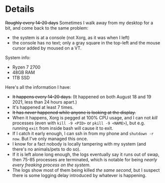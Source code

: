 # Details

~~Roughly every 14-20 days~~ Sometimes I walk away from my desktop for a bit, and
come back to the same problem:

- the system is at a console (not Xorg, as it was when I left)
- the console has no text; only a gray square in the top-left and the mouse cursor added by moused on a VT.

System info:

- Ryzen 7 2700
- 48GB RAM
- 1TB SSD

Here's all the information I have:

- ~~It happens every 14-20 days.~~ (It happened on both August 18 and 19 2021, less than 24 hours apart.)
- It's happened at least 7 times.
- ~~It has _never_ happened while anyone is looking at the display.~~
- When it happens, Xorg is pegged at 100% CPU usage, and I can not _kill_ processes (even with `kill -9 <PID>` or `pkill -9 <NAME>`), but e.g. running `exit` from inside bash will cause it to exit.
- If I catch it early enough, I can ssh in from my phone and `shutdown -r now`. But I've only managed this once.
- I know for a fact nobody is locally tampering with my system (and there's no animals/pets to do so).
- If it is left alone long enough, the logs eventually say it runs out of swap, then 75-85 processes are terminated, which is notable for being *nearly every freaking process on the system*.
- The logs show most of them being killed *the same second*, but I suspect there is some logging delay introduced by whatever is happening.
